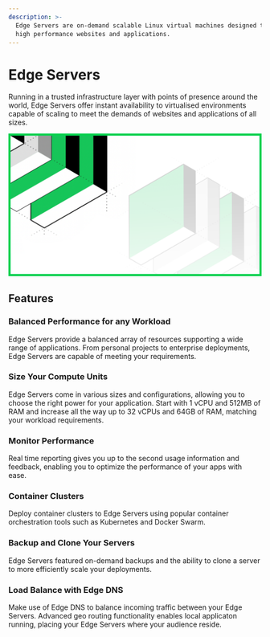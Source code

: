 ```yaml
---
description: >-
  Edge Servers are on-demand scalable Linux virtual machines designed to enable
  high performance websites and applications.
---
```


# Edge Servers

Running in a trusted infrastructure layer with points of presence around the world, Edge Servers offer instant availability to virtualised environments capable of scaling to meet the demands of websites and applications of all sizes.

![](../../.gitbook/assets/edgeServers.png)

## Features

### Balanced Performance for any Workload

Edge Servers provide a balanced array of resources supporting a wide range of applications. From personal projects to enterprise deployments, Edge Servers are capable of meeting your requirements.

### Size Your Compute Units

Edge Servers come in various sizes and configurations, allowing you to choose the right power for your application. Start with 1 vCPU and 512MB of RAM and increase all the way up to 32 vCPUs and 64GB of RAM, matching your workload requirements.

### Monitor Performance

Real time reporting gives you up to the second usage information and feedback, enabling you to optimize the performance of your apps with ease.

### Container Clusters

Deploy container clusters to Edge Servers using popular container orchestration tools such as Kubernetes and Docker Swarm.

### Backup and Clone Your Servers

Edge Servers featured on-demand backups and the ability to clone a server to more efficiently scale your deployments.

### Load Balance with Edge DNS

Make use of Edge DNS to balance incoming traffic between your Edge Servers. Advanced geo routing functionality enables local applicaton running, placing your Edge Servers where your audience reside.
